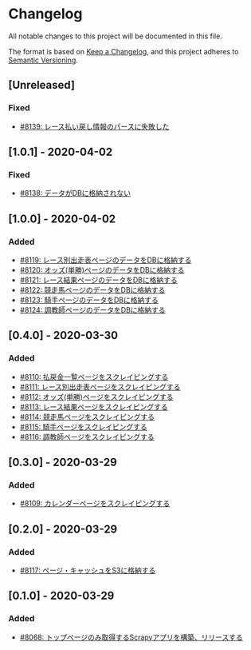 # Changelog

All notable changes to this project will be documented in this file.

The format is based on [Keep a Changelog](https://keepachangelog.com/en/1.0.0/),
and this project adheres to [Semantic Versioning](https://semver.org/spec/v2.0.0.html).

## [Unreleased]
### Fixed
- [#8139: レース払い戻し情報のパースに失敗した](https://redmine.u6k.me/issues/8139)

## [1.0.1] - 2020-04-02
### Fixed
- [#8138: データがDBに格納されない](https://redmine.u6k.me/issues/8138)

## [1.0.0] - 2020-04-02
### Added
- [#8119: レース別出走表ページのデータをDBに格納する](https://redmine.u6k.me/issues/8119)
- [#8120: オッズ(単勝)ページのデータをDBに格納する](https://redmine.u6k.me/issues/8120)
- [#8121: レース結果ページのデータをDBに格納する](https://redmine.u6k.me/issues/8121)
- [#8122: 競走馬ページのデータをDBに格納する](https://redmine.u6k.me/issues/8122)
- [#8123: 騎手ページのデータをDBに格納する](https://redmine.u6k.me/issues/8123)
- [#8124: 調教師ページのデータをDBに格納する](https://redmine.u6k.me/issues/8124)

## [0.4.0] - 2020-03-30
### Added
- [#8110: 払戻金一覧ページをスクレイピングする](https://redmine.u6k.me/issues/8110)
- [#8111: レース別出走表ページをスクレイピングする](https://redmine.u6k.me/issues/8111)
- [#8112: オッズ(単勝)ページをスクレイピングする](https://redmine.u6k.me/issues/8112)
- [#8113: レース結果ページをスクレイピングする](https://redmine.u6k.me/issues/8113)
- [#8114: 競走馬ページをスクレイピングする](https://redmine.u6k.me/issues/8114)
- [#8115: 騎手ページをスクレイピングする](https://redmine.u6k.me/issues/8115)
- [#8116: 調教師ページをスクレイピングする](https://redmine.u6k.me/issues/8116)

## [0.3.0] - 2020-03-29
### Added
- [#8109: カレンダーページをスクレイピングする](https://redmine.u6k.me/issues/8109)

## [0.2.0] - 2020-03-29
### Added
- [#8117: ページ・キャッシュをS3に格納する](https://redmine.u6k.me/issues/8117)

## [0.1.0] - 2020-03-29
### Added
- [#8068: トップページのみ取得するScrapyアプリを構築、リリースする](https://redmine.u6k.me/issues/8068)
